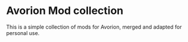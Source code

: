 # Avorion Mod collection

This is a simple collection of mods for Avorion, merged and adapted for personal use.